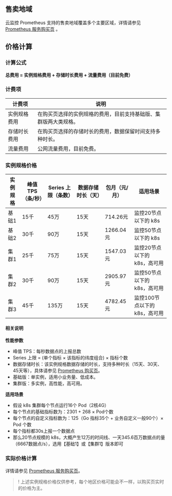 ## 售卖地域 

云监控 Prometheus 支持的售卖地域覆盖多个主要区域，详情请参见 [Prometheus 服务购买页](https://buy.cloud.tencent.com/prometheus) 。


## 价格计算

### 计算公式
**总费用 = 实例规格费用 + 存储时长费用 + 流量费用（目前免费）**

### 计费项

|计费项|说明|
|-----|----|
|实例规格费用|在购买页选择的实例规格的费用，目前支持基础版、集群版两大类规格。|
|存储时长费用|在购买页选择的存储时长的费用，数据保留时间支持多种时长。|
|流量费用|公网流量费用，目前免费。|

### 实例规格价格

| 实例规格 | 峰值 TPS（条/秒） | Series 上限（条数） | 数据存储时长（天） | 包月（元/月） | 适用场景                     |
| -------- | -------------- | ---------------- | ---------------- | ----------- | ---------------------------- |
| 基础1    | 15千           | 45万             | 15天             | 714.26元    | 监控20节点以下的 k8s          |
| 基础2    | 30千           | 90万             | 15天             | 1266.04元   | 监控50节点以下的 k8s          |
| 集群1    | 25千           | 75万             | 15天             | 1547.03元   | 监控20节点以下的 k8s，高可用  |
| 集群2    | 30千           | 90万             | 15天             | 2905.97元   | 监控50节点以下的 k8s，高可用  |
| 集群3    | 45千           | 135万            | 15天             | 4782.45元   | 监控100节点以下的 k8s，高可用 |


#### 相关说明

**性能参数**
- 峰值 TPS：每秒数据点的上报总数
- Series 上限 = (单个指标 × 该指标的纬度组合) × 指标个数
- 数据存储时长：该实例规格数据存储的时长，支持多种时长（15天、30天、45天等），具体请参见 [Prometheus 购买页](https://buy.cloud.tencent.com/prometheus)。
- 基础版：单实例，适用小业务量、低成本。
- 集群版：多实例，高性能，高可用。

**适用场景**

- 假设 k8s 集群每个节点运行16个 Pod（2核4G）
- 每个节点的基础指标数为：2301 + 268 × Pod个数
- 每个节点的自定义指标数为：125（Go 指标35个 + 业务自定义一般90个）× Pod 个数
- 每个指标都30s上报一个数据点
- 那么20节点规模的 k8s，大概产生12万的时间线、一天345.6百万数据点的量（6667数据点/s），选用【基础1】或【集群1】版本即可


### 实际价格计算

详情请参见 [ Prometheus 服务购买页](https://buy.cloud.tencent.com/prometheus)。

> ! 上述实例规格价格仅供参考，每个地区价格可能会不一样，以购买页实时的价格为主。
